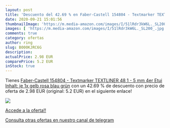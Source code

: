 ```yaml
---
layout: post
title: 'Descuento del 42.69 % en Faber-Castell 154804 - Textmarker TEXTLI'
date: 2020-09-21 15:01:56
thumbnailImage: 'https://m.media-amazon.com/images/I/51lRdr3kW6L._SL200_.jpg'
images: [ 'https://m.media-amazon.com/images/I/51lRdr3kW6L._SL200_.jpg' ]
comments: true
category: ofertas
author: ring
slug: B000KJRC6G
description:
actualPrice: 2.98 EUR
comparePrice: 5.2 EUR
inStock: true
---
```


Tienes [Faber-Castell 154804 - Textmarker TEXTLINER 48  1 - 5 mm  4er Etui  Inhalt: je 1x gelb  rosa  blau  grün](https://www.amazon.com/dp/B000KJRC6G/?tag=redken08-20) con un 42.69 % de descuento con precio de oferta de 2.98 EUR (original: 5.2 EUR) en el siguiente enlace!

[![](https://m.media-amazon.com/images/I/51lRdr3kW6L._SL200_.jpg)](https://www.amazon.com/dp/B000KJRC6G/?tag=redken08-20)

[Accede a la oferta!!](https://www.amazon.com/dp/B000KJRC6G/?tag=redken08-20)

[Consulta otras ofertas en nuestro canal de telegram](https://t.me/s/ofertas25)
